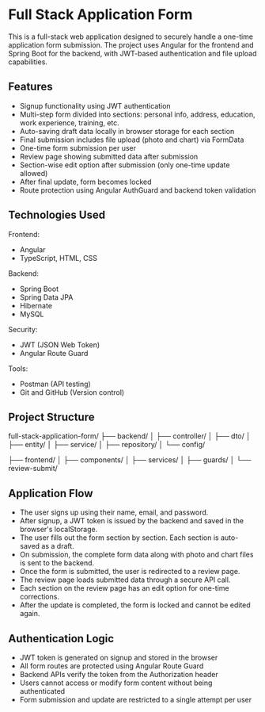 # Full Stack Application Form

This is a full-stack web application designed to securely handle a one-time application form submission.
The project uses Angular for the frontend and Spring Boot for the backend, with JWT-based authentication
and file upload capabilities.


## Features

- Signup functionality using JWT authentication  
- Multi-step form divided into sections: personal info, address, education, work experience, training, etc.  
- Auto-saving draft data locally in browser storage for each section  
- Final submission includes file upload (photo and chart) via FormData  
- One-time form submission per user  
- Review page showing submitted data after submission  
- Section-wise edit option after submission (only one-time update allowed)  
- After final update, form becomes locked  
- Route protection using Angular AuthGuard and backend token validation  



## Technologies Used

 Frontend:  
- Angular  
- TypeScript, HTML, CSS  

 Backend:
- Spring Boot  
- Spring Data JPA  
- Hibernate  
- MySQL  

 Security:
- JWT (JSON Web Token)  
- Angular Route Guard  

 Tools:
- Postman (API testing)  
- Git and GitHub (Version control)  



## Project Structure

full-stack-application-form/
├── backend/
│   ├── controller/
│   ├── dto/
│   ├── entity/
│   ├── service/
│   ├── repository/
│   └── config/

├── frontend/
│   ├── components/
│   ├── services/
│   ├── guards/
│   └── review-submit/


## Application Flow

- The user signs up using their name, email, and password.  
- After signup, a JWT token is issued by the backend and saved in the browser's localStorage.  
- The user fills out the form section by section. Each section is auto-saved as a draft.  
- On submission, the complete form data along with photo and chart files is sent to the backend.  
- Once the form is submitted, the user is redirected to a review page.  
- The review page loads submitted data through a secure API call.  
- Each section on the review page has an edit option for one-time corrections.  
- After the update is completed, the form is locked and cannot be edited again.

## Authentication Logic

- JWT token is generated on signup and stored in the browser  
- All form routes are protected using Angular Route Guard  
- Backend APIs verify the token from the Authorization header  
- Users cannot access or modify form content without being authenticated  
- Form submission and update are restricted to a single attempt per user
